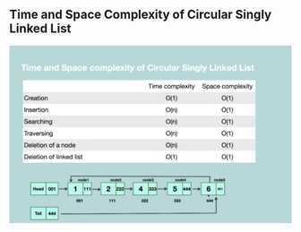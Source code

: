 ## Time and Space Complexity of Circular Singly Linked List

![Circualr Singly Linked List](./../../assets/circular_linkedlist.png)